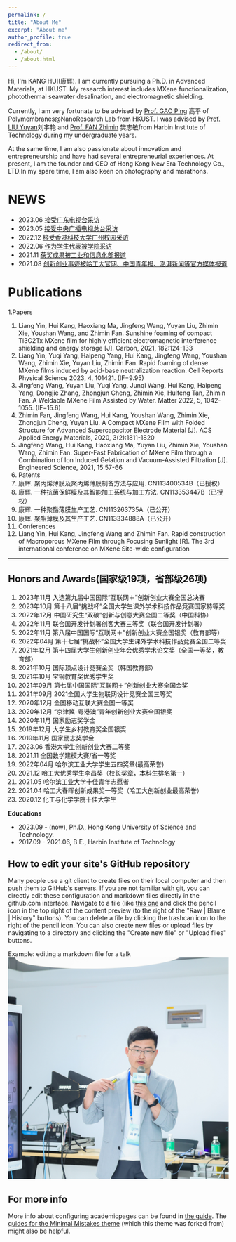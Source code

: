 ```yaml
---
permalink: /
title: "About Me"
excerpt: "About me"
author_profile: true
redirect_from: 
  - /about/
  - /about.html
---
```


Hi, I'm KANG HUI(康辉). I am currently pursuing a Ph.D. in Advanced Materials, at HKUST. My research interest includes MXene functionalization, photothermal seawater desalination, and electromagnetic shielding.

Currently, I am very fortunate to be advised by [Prof. GAO Ping](https://seng.hkust.edu.hk/about/people/faculty/ping-gao) 高平 of Polymembranes@NanoResearch Lab from HKUST. I was advised by [Prof. LIU Yuyan](http://homepage.hit.edu.cn/liuyuyan?lang=zh)刘宇艳 and [Prof. FAN Zhimin](http://homepage.hit.edu.cn/fanzhimin?lang=zh) 樊志敏from Harbin Institute of Technology during my undergraduate years.

At the same time, I am also passionate about innovation and entrepreneurship and have had several entrepreneurial experiences. At present, I am the founder and CEO of Hong Kong New Era Technology Co., LTD.In my spare time, I am also keen on photography and marathons.  


NEWS
======
- 2023.06  [接受广东电视台采访](https://m.itouchtv.cn/liveRich/93133?shareId=QRLA2FDC&currentTag=1)
- 2023.05  [接受中央广播电视总台采访](https://content-static.cctvnews.cctv.com/snow-book/video.html?toc_style_id=video_default&share_to=wechat&item_id=940043906949408370&track_id=CF654EE5-4D70-4B02-A332-4D87D7D789D0_706588125896)
- 2022.12  [接受香港科技大学广州校园采访](https://mp.weixin.qq.com/s/e4RfzDmUk4nBxOAEjiEfMw)
- 2022.06  [作为学生代表被学院采访](https://mp.weixin.qq.com/s/JBnORi7Wpl9XBh9-wMcE7w)
- 2021.11  [获奖成果被工业和信息化部报道](https://www.miit.gov.cn/xwdt/gxdt/bsdw/art/2021/art_64a7ac087ac74d689b9282c5af640b16.html)
- 2021.08  [创新创业事迹被哈工大官网、中国青年报、澎湃新闻等官方媒体报道](http://news.cyol.com/gb/articles/2021-08/09/content_K2XPWsB7K.html)

Publications
======
1.Papers
1. Liang Yin, Hui Kang, Haoxiang Ma, Jingfeng Wang, Yuyan Liu, Zhimin Xie, Youshan Wang, and Zhimin Fan. Sunshine foaming of compact Ti3C2Tx MXene film for highly efficient electromagnetic interference shielding and energy storage [J]. Carbon, 2021, 182:124-133
2. Liang Yin, Yuqi Yang, Haipeng Yang, Hui Kang, Jingfeng Wang, Youshan Wang, Zhimin Xie, Yuyan Liu, Zhimin Fan. Rapid foaming of dense MXene films induced by acid-base neutralization reaction. Cell Reports Physical Science 2023, 4, 101421. (IF=9.95)
3. Jingfeng Wang, Yuyan Liu, Yuqi Yang, Junqi Wang, Hui Kang, Haipeng Yang, Dongjie Zhang, Zhongjun Cheng, Zhimin Xie, Huifeng Tan, Zhimin Fan. A Weldable MXene Film Assisted by Water. Matter 2022, 5, 1042-1055. (IF=15.6)
4. Zhimin Fan, Jingfeng Wang, Hui Kang, Youshan Wang, Zhimin Xie, Zhongjun Cheng, Yuyan Liu. A Compact MXene Film with Folded Structure for Advanced Supercapacitor Electrode Material [J]. ACS Applied Energy Materials, 2020, 3(2):1811-1820
5. Jingfeng Wang, Hui Kang, Haoxiang Ma, Yuyan Liu, Zhimin Xie, Youshan Wang, Zhimin Fan. Super-Fast Fabrication of MXene Film through a Combination of Ion Induced Gelation and Vacuum-Assisted Filtration [J]. Engineered Science, 2021, 15:57-66
2. Patents
1. 康辉. 聚丙烯薄膜及聚丙烯薄膜制备方法与应用. CN113400534B（已授权）
2. 康辉. 一种抗菌保鲜膜及其智能加工系统与加工方法. CN113353447B（已授权）
3. 康辉. 一种聚酯薄膜生产工艺. CN113263735A（已公开）
4. 康辉. 聚酯薄膜及其生产工艺. CN113334888A（已公开）
3. Conferences
1. Liang Yin, Hui Kang, Jingfeng Wang and Zhimin Fan. Rapid construction of Macroporous MXene Film through Focusing Sunlight [R]. The 3rd international conference on MXene
Site-wide configuration

------

Honors and Awards(国家级19项，省部级26项)
------
1. 2023年11月  入选第九届中国国际“互联网＋”创新创业大赛全国总决赛
2. 2023年10月  第十八届“挑战杯”全国大学生课外学术科技作品竞赛国家特等奖
3. 2022年12月  中国研究生“双碳”创新与创意大赛全国二等奖（中国科协）
4. 2022年11月  联合国开发计划署创客大赛三等奖（联合国开发计划署）
5. 2022年11月  第八届中国国际“互联网＋”创新创业大赛全国银奖（教育部等）
6. 2022年04月  第十七届“挑战杯”全国大学生课外学术科技作品竞赛全国二等奖
7. 2021年12月  第十四届大学生创新创业年会优秀学术论文奖（全国一等奖，教育部）
8. 2021年10月  国际顶点设计竞赛金奖（韩国教育部）
9. 2021年10月  宝钢教育奖优秀学生奖
10. 2021年09月  第七届中国国际“互联网＋”创新创业大赛全国金奖
11. 2021年09月  2021全国大学生物联网设计竞赛全国三等奖
12. 2020年12月  全国移动互联大赛全国一等奖
13. 2020年12月 “京津冀-粤港澳”青年创新创业大赛全国银奖
14. 2020年11月  国家励志奖学金
15. 2019年12月  大学生乡村教育奖全国银奖
16. 2019年11月  国家励志奖学金
17. 2023.06	香港大学生创新创业大赛二等奖
18. 2021.11	全国数学建模大赛/省一等奖
19. 2022年04月  哈尔滨工业大学学生五四奖章(最高荣誉)
20. 2021.12	哈工大优秀学生李昌奖（校长奖章，本科生排名第一）
21. 2021.05	哈尔滨工业大学十佳青年志愿者
22. 2021.04	哈工大春晖创新成果奖一等奖（哈工大创新创业最高荣誉）
23. 2020.12	化工与化学学院十佳大学生

**Educations**

- 2023.09 - (now), Ph.D., Hong Kong University of Science and Technology.
- 2017.09 - 2021.06, B.E., Harbin Institute of Technology

How to edit your site's GitHub repository
------
Many people use a git client to create files on their local computer and then push them to GitHub's servers. If you are not familiar with git, you can directly edit these configuration and markdown files directly in the github.com interface. Navigate to a file (like [this one](https://github.com/academicpages/academicpages.github.io/blob/master/_talks/2012-03-01-talk-1.md) and click the pencil icon in the top right of the content preview (to the right of the "Raw | Blame | History" buttons). You can delete a file by clicking the trashcan icon to the right of the pencil icon. You can also create new files or upload files by navigating to a directory and clicking the "Create new file" or "Upload files" buttons. 

Example: editing a markdown file for a talk
![Kang Hui talking](/images/IMG_20231103_004249.jpg)

For more info
------
More info about configuring academicpages can be found in [the guide](https://academicpages.github.io/markdown/). The [guides for the Minimal Mistakes theme](https://mmistakes.github.io/minimal-mistakes/docs/configuration/) (which this theme was forked from) might also be helpful.
